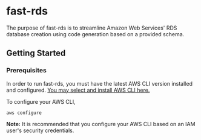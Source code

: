 # fast-rds

The purpose of fast-rds is to streamline Amazon Web Services' RDS database creation using code generation based on a provided schema.

## Getting Started

### Prerequisites

In order to run fast-rds, you must have the latest AWS CLI version installed and configured.
[You may select and install AWS CLI here.](https://aws.amazon.com/cli/)

To configure your AWS CLI,

```
aws configure
```

**Note:** It is recommended that you configure your AWS CLI based on an IAM user's security credentials.